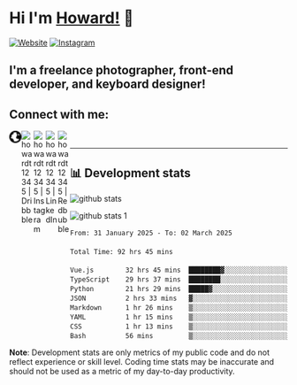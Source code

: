 # Hi I'm [Howard!][website] 👋

[![Website](https://img.shields.io/website?label=howardt12345.com&style=for-the-badge&url=https%3A%2F%2Fhowardt12345.com)](https://howardt12345.com)
[![Instagram](https://img.shields.io/badge/instagram-%23E4405F.svg?&style=for-the-badge&logo=instagram&logoColor=white)](https://instagram.com/howardt12345)

I'm a freelance photographer, front-end developer, and keyboard designer!
---

## Connect with me:

[<img align="left" alt="howardt12345.com" width="22px" src="https://raw.githubusercontent.com/iconic/open-iconic/master/svg/globe.svg" />][website]
[<img align="left" alt="howardt12345 | Dribbble" width="22px" src="https://cdn.jsdelivr.net/npm/simple-icons@v3/icons/dribbble.svg" />][dribbble]
[<img align="left" alt="howardt12345 | Instagram" width="22px" src="https://cdn.jsdelivr.net/npm/simple-icons@v3/icons/instagram.svg" />][instagram]
[<img align="left" alt="howardt12345 | LinkedIn" width="22px" src="https://cdn.jsdelivr.net/npm/simple-icons@v3/icons/linkedin.svg" />][linkedin]
[<img align="left" alt="howardt12345 | Redbubble" width="22px" src="https://cdn.jsdelivr.net/npm/simple-icons@v3/icons/redbubble.svg" />][redbubble]

<br />

---

## 📊 Development stats

![github stats](https://github-readme-stats.vercel.app/api?username=howardt12345&show_icons=true&hide_border=true&theme=dark&hide=contribs,issues)

![github stats 1](https://github-readme-stats.vercel.app/api/top-langs?username=howardt12345&langs_count=8&show_icons=true&hide_border=true&theme=dark&layout=compact)

<!--START_SECTION:waka-->

```txt
From: 31 January 2025 - To: 02 March 2025

Total Time: 92 hrs 45 mins

Vue.js        32 hrs 45 mins  ████████▓░░░░░░░░░░░░░░░░   35.06 %
TypeScript    29 hrs 37 mins  ████████░░░░░░░░░░░░░░░░░   31.71 %
Python        21 hrs 29 mins  █████▓░░░░░░░░░░░░░░░░░░░   23.00 %
JSON          2 hrs 33 mins   ▓░░░░░░░░░░░░░░░░░░░░░░░░   02.73 %
Markdown      1 hr 26 mins    ▒░░░░░░░░░░░░░░░░░░░░░░░░   01.54 %
YAML          1 hr 15 mins    ▒░░░░░░░░░░░░░░░░░░░░░░░░   01.35 %
CSS           1 hr 13 mins    ▒░░░░░░░░░░░░░░░░░░░░░░░░   01.31 %
Bash          56 mins         ▒░░░░░░░░░░░░░░░░░░░░░░░░   01.01 %
```

<!--END_SECTION:waka-->

**Note**: Development stats are only metrics of my public code and do not reflect experience or skill level. Coding time stats may be inaccurate and should not be used as a metric of my day-to-day productivity.

[website]: https://howardt12345.com
[dribbble]: https://dribbble.com/howardt12345
[instagram]: https://instagram.com/howardt12345
[linkedin]: https://linkedin.com/in/howardt12345
[redbubble]: https://www.redbubble.com/people/howardt12345/
